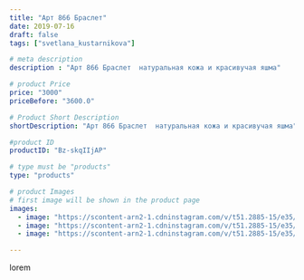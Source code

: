 ```yaml
---
title: "Арт 866 Браслет"
date: 2019-07-16
draft: false
tags: ["svetlana_kustarnikova"]

# meta description
description : "Арт 866 Браслет  натуральная кожа и красивучая яшма"

# product Price
price: "3000"
priceBefore: "3600.0"

# Product Short Description
shortDescription: "Арт 866 Браслет  натуральная кожа и красивучая яшма"

#product ID
productID: "Bz-skqIIjAP"

# type must be "products"
type: "products"

# product Images
# first image will be shown in the product page
images:
  - image: "https://scontent-arn2-1.cdninstagram.com/v/t51.2885-15/e35/s1080x1080/67192703_158433975293322_5343902129513161666_n.jpg?tp=1&_nc_ht=scontent-arn2-1.cdninstagram.com&_nc_cat=106&_nc_ohc=-CU73UlpH6MAX93hoh5&oh=46bd1d64231abde4473e7ac3a3a174b2&oe=6069CAE4&ig_cache_key=MjA4OTMwMzMwMTI4NDg1NDQyMQ%3D%3D.2"
  - image: "https://scontent-arn2-1.cdninstagram.com/v/t51.2885-15/e35/s1080x1080/65925113_2458058057750147_6710326136589582469_n.jpg?tp=1&_nc_ht=scontent-arn2-1.cdninstagram.com&_nc_cat=111&_nc_ohc=QM0tCO7VchsAX-aXH1V&oh=aadc0cd6bfaf9cba9861b0adcc2f1242&oe=606C6FEC&ig_cache_key=MjA4OTMwMzMwMTI4NDcyNzUyMg%3D%3D.2"
  - image: "https://scontent-arn2-1.cdninstagram.com/v/t51.2885-15/e35/s1080x1080/66623024_501188003958685_5880902719436186305_n.jpg?tp=1&_nc_ht=scontent-arn2-1.cdninstagram.com&_nc_cat=101&_nc_ohc=JPnoXuhrn3AAX_15hvr&oh=f228d8de5aedc1d2c0b3aee17c899d9a&oe=606D06D0&ig_cache_key=MjA4OTMwMzMwMTI3NjQyNjYwMA%3D%3D.2"

---
```

lorem
